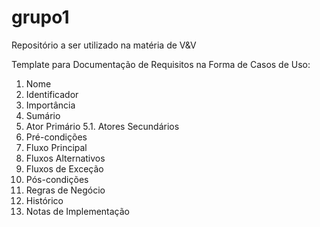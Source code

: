 # grupo1
Repositório a ser utilizado na matéria de V&V

Template para Documentação de Requisitos na Forma de Casos de Uso:

  1. Nome
  2. Identificador
  3. Importância
  4. Sumário
  5. Ator Primário
  5.1. Atores Secundários
  6. Pré-condições
  7. Fluxo Principal
  8. Fluxos Alternativos
  9. Fluxos de Exceção
  10. Pós-condições
  11. Regras de Negócio
  12. Histórico
  13. Notas de Implementação
